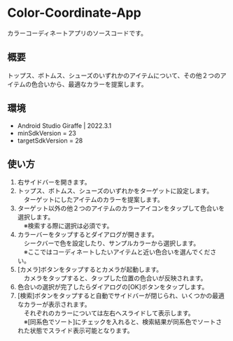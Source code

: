 # Color-Coordinate-App
カラーコーディネートアプリのソースコードです。

## 概要
トップス、ボトムス、シューズのいずれかのアイテムについて、その他２つのアイテムの色合いから、最適なカラーを提案します。  

## 環境
- Android Studio Giraffe | 2022.3.1
- minSdkVersion = 23
- targetSdkVersion = 28

## 使い方

1. 右サイドバーを開きます。  
1. トップス、ボトムス、シューズのいずれかをターゲットに設定します。  
　ターゲットにしたアイテムのカラーを提案します。  
1. ターゲット以外の他２つのアイテムのカラーアイコンをタップして色合いを選択します。  
　※検索する際に選択は必須です。  
1. カラーバーをタップするとダイアログが開きます。  
　シークバーで色を設定したり、サンプルカラーから選択します。  
　※ここではコーディネートしたいアイテムと近い色合いを選んでください。  
1. [カメラ]ボタンをタップするとカメラが起動します。  
　カメラをタップすると、タップした位置の色合いが反映されます。  
1. 色合いの選択が完了したらダイアログの[OK]ボタンをタップします。  
1. [検索]ボタンをタップすると自動でサイドバーが閉じられ、いくつかの最適なカラーが表示されます。  
　それぞれのカラーについては左右へスライドして表示します。  
　※[同系色でソート]にチェックを入れると、検索結果が同系色でソートされた状態でスライド表示可能となります。  
